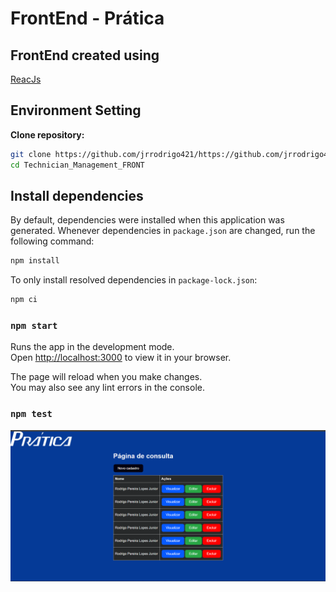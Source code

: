 # FrontEnd - Prática

## FrontEnd created using 
[ReacJs](https://react.dev/learn) 

## Environment Setting

**Clone repository:**
```sh
git clone https://github.com/jrrodrigo421/https://github.com/jrrodrigo421/Technician_Management_FRONT
cd Technician_Management_FRONT
```

## Install dependencies

By default, dependencies were installed when this application was generated.
Whenever dependencies in `package.json` are changed, run the following command:

```sh
npm install
```

To only install resolved dependencies in `package-lock.json`:

```sh
npm ci
```


### `npm start`

Runs the app in the development mode.\
Open [http://localhost:3000](http://localhost:3000) to view it in your browser.

The page will reload when you make changes.\
You may also see any lint errors in the console.

### `npm test`



![Tela de Consulta](./public/homepng.png)